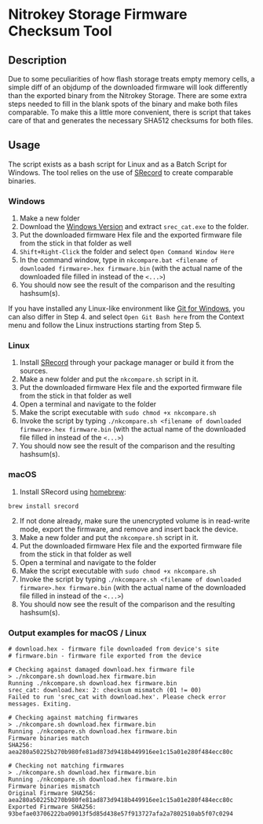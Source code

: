 # Nitrokey Storage Firmware Checksum Tool

## Description
Due to some peculiarities of how flash storage treats empty memory cells, a simple diff of an objdump of the downloaded firmware will look differently than the exported binary from the Nitrokey Storage. There are some extra steps needed to fill in the blank spots of the binary and make both files comparable. To make this a little more convenient, there is script that takes care of that and generates the necessary SHA512 checksums for both files.

## Usage
The script exists as a bash script for Linux and as a Batch Script for Windows. The tool relies on the use of [SRecord] to create comparable binaries.

### Windows
1. Make a new folder
2. Download the [Windows Version] and extract `srec_cat.exe` to the folder.
3. Put the downloaded firmware Hex file and the exported firmware file from the stick in that folder as well
4. `Shift+Right-Click` the folder and select `Open Command Window Here`
5. In the command window, type in `nkcompare.bat <filename of downloaded firmware>.hex firmware.bin` (with the actual name of the downloaded file filled in instead of the `<...>`)
6. You should now see the result of the comparison and the resulting hashsum(s).

If you have installed any Linux-like environment like [Git for Windows], you can also differ in Step 4. and select `Open Git Bash here` from the Context menu and follow the Linux instructions starting from Step 5.

### Linux
1. Install [SRecord] through your package manager or build it from the sources.
2. Make a new folder and put the `nkcompare.sh` script in it.
3. Put the downloaded firmware Hex file and the exported firmware file from the stick in that folder as well
4. Open a terminal and navigate to the folder
5. Make the script executable with `sudo chmod +x nkcompare.sh`
6. Invoke the script by typing `./nkcompare.sh <filename of downloaded firmware>.hex firmware.bin` (with the actual name of the downloaded file filled in instead of the `<...>`)
7. You should now see the result of the comparison and the resulting hashsum(s).

### macOS
1. Install SRecord using [homebrew]:
```
brew install srecord
```
2. If not done already, make sure the unencrypted volume is in read-write mode, export the firmware, and remove and insert back the device.
2. Make a new folder and put the `nkcompare.sh` script in it.
3. Put the downloaded firmware Hex file and the exported firmware file from the stick in that folder as well
4. Open a terminal and navigate to the folder
5. Make the script executable with `sudo chmod +x nkcompare.sh`
6. Invoke the script by typing `./nkcompare.sh <filename of downloaded firmware>.hex firmware.bin` (with the actual name of the downloaded file filled in instead of the `<...>`)
7. You should now see the result of the comparison and the resulting hashsum(s).

### Output examples for macOS / Linux
```
# download.hex - firmware file downloaded from device's site
# firmware.bin - firmware file exported from the device

# Checking against damaged download.hex firmware file
> ./nkcompare.sh download.hex firmware.bin
Running ./nkcompare.sh download.hex firmware.bin
srec_cat: download.hex: 2: checksum mismatch (01 != 00)
Failed to run 'srec_cat with download.hex'. Please check error messages. Exiting.

# Checking against matching firmwares
> ./nkcompare.sh download.hex firmware.bin
Running ./nkcompare.sh download.hex firmware.bin
Firmware binaries match
SHA256: aea280a50225b270b980fe81ad873d9418b449916ee1c15a01e280f484ecc80c

# Checking not matching firmwares
> ./nkcompare.sh download.hex firmware.bin
Running ./nkcompare.sh download.hex firmware.bin
Firmware binaries mismatch
Original Firmware SHA256: aea280a50225b270b980fe81ad873d9418b449916ee1c15a01e280f484ecc80c
Exported Firmware SHA256: 93befae03706222ba09013f5d85d438e57f913727afa2a7802510ab5f07c0294

```

[SRecord]: http://srecord.sourceforge.net/
[Windows Version]: https://sourceforge.net/projects/srecord/files/srecord-win32/
[Git for Windows]: https://git-scm.com/download/win
[homebrew]: https://brew.sh/
